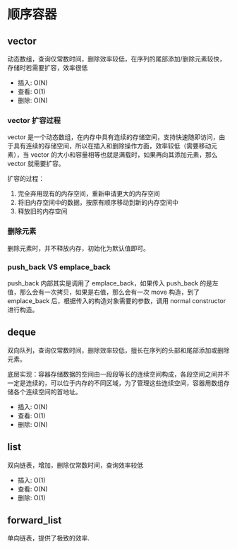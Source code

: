 ﻿# 顺序容器

## vector

动态数组，查询仅常数时间，删除效率较低，在序列的尾部添加/删除元素较快，存储时若需要扩容，效率很低

- 插入: O(N)
- 查看: O(1)
- 删除: O(N)

### vector 扩容过程

vector 是一个动态数组，在内存中具有连续的存储空间，支持快速随即访问，由于具有连续的存储空间，所以在插入和删除操作方面，效率较低（需要移动元素），当 vector 的大小和容量相等也就是满载时，如果再向其添加元素，那么 vector 就需要扩容。

扩容的过程：

1. 完全弃用现有的内存空间，重新申请更大的内存空间
2. 将旧内存空间中的数据，按原有顺序移动到新的内存空间中
3. 释放旧的内存空间

### 删除元素

删除元素时，并不释放内存，初始化为默认值即可。

### push_back VS emplace_back

push_back 内部其实是调用了 emplace_back，如果传入 push_back 的是左值，那么会有一次拷贝，如果是右值，那么会有一次 move 构造，到了 emplace_back 后，根据传入的构造对象需要的参数，调用 normal constructor 进行构造。

## deque

双向队列，查询仅常数时间，删除效率较低，擅长在序列的头部和尾部添加或删除元素。

底层实现：容器存储数据的空间由一段段等长的连续空间构成，各段空间之间并不一定是连续的，可以位于内存的不同区域，为了管理这些连续空间，容器用数组存储各个连续空间的首地址。

- 插入: O(N)
- 查看: O(1)
- 删除: O(N)

## list

双向链表，增加，删除仅常数时间，查询效率较低

- 插入: O(1)
- 查看: O(N)
- 删除: O(1)

## forward_list

单向链表，提供了极致的效率.

